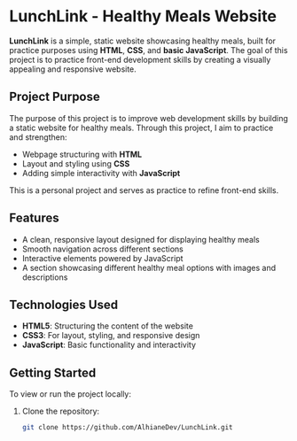 # LunchLink - Healthy Meals Website

**LunchLink** is a simple, static website showcasing healthy meals, built for practice purposes using **HTML**, **CSS**, and **basic JavaScript**. The goal of this project is to practice front-end development skills by creating a visually appealing and responsive website.

## Project Purpose

The purpose of this project is to improve web development skills by building a static website for healthy meals. Through this project, I aim to practice and strengthen:

- Webpage structuring with **HTML**
- Layout and styling using **CSS**
- Adding simple interactivity with **JavaScript**

This is a personal project and serves as practice to refine front-end skills.

## Features

- A clean, responsive layout designed for displaying healthy meals
- Smooth navigation across different sections
- Interactive elements powered by JavaScript
- A section showcasing different healthy meal options with images and descriptions

## Technologies Used

- **HTML5**: Structuring the content of the website
- **CSS3**: For layout, styling, and responsive design
- **JavaScript**: Basic functionality and interactivity

## Getting Started

To view or run the project locally:

1. Clone the repository:

   ```bash
   git clone https://github.com/AlhianeDev/LunchLink.git
